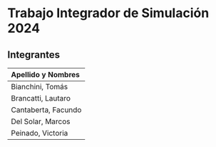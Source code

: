 # Trabajo Integrador de Simulación 2024
## Integrantes 
|Apellido y Nombres|
|:-|
|Bianchini, Tomás|
|Brancatti, Lautaro|
|Cantaberta, Facundo|
|Del Solar, Marcos|
|Peinado, Victoria|
